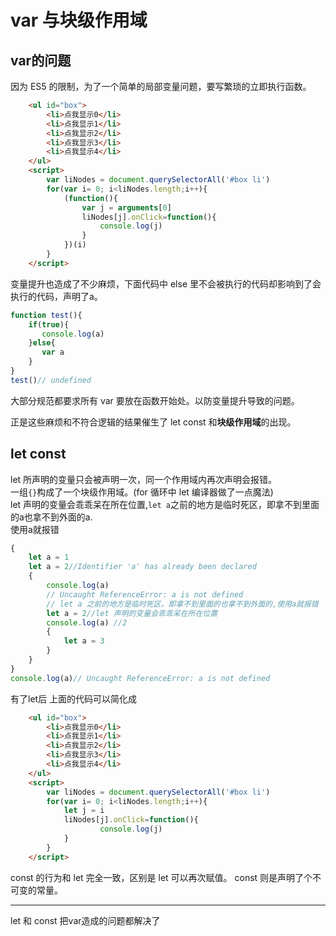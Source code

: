 # var 与块级作用域
## var的问题
因为 ES5 的限制，为了一个简单的局部变量问题，要写繁琐的立即执行函数。

```html
    <ul id="box">
        <li>点我显示0</li>
        <li>点我显示1</li>
        <li>点我显示2</li>
        <li>点我显示3</li>
        <li>点我显示4</li>   
    </ul>
    <script>
        var liNodes = document.querySelectorAll('#box li')
        for(var i= 0; i<liNodes.length;i++){
            (function(){
                var j = arguments[0]
                liNodes[j].onClick=function(){
                    console.log(j)
                }
            })(i)
        }
    </script>
```
变量提升也造成了不少麻烦，下面代码中 else 里不会被执行的代码却影响到了会执行的代码，声明了a。

```js
function test(){
    if(true){
       console.log(a)
    }else{
       var a 
    }
}
test()// undefined
```
大部分规范都要求所有 var 要放在函数开始处。以防变量提升导致的问题。   

正是这些麻烦和不符合逻辑的结果催生了 let const 和**块级作用域**的出现。

## let const
let 所声明的变量只会被声明一次，同一个作用域内再次声明会报错。   
一组`{}`构成了一个块级作用域。(for 循环中 let 编译器做了一点魔法)   
let 声明的变量会乖乖呆在所在位置,`let a`之前的地方是临时死区，即拿不到里面的a也拿不到外面的a.   
使用a就报错
```js
{
    let a = 1
    let a = 2//Identifier 'a' has already been declared
    {
        console.log(a)
        // Uncaught ReferenceError: a is not defined
        // let a 之前的地方是临时死区，即拿不到里面的也拿不到外面的,使用a就报错
        let a = 2//let 声明的变量会乖乖呆在所在位置
        console.log(a) //2
        {
            let a = 3
        }
    }
}
console.log(a)// Uncaught ReferenceError: a is not defined
```

有了let后 上面的代码可以简化成
```html
    <ul id="box">
        <li>点我显示0</li>
        <li>点我显示1</li>
        <li>点我显示2</li>
        <li>点我显示3</li>
        <li>点我显示4</li>   
    </ul>
    <script>
        var liNodes = document.querySelectorAll('#box li')
        for(var i= 0; i<liNodes.length;i++){
            let j = i                
            liNodes[j].onClick=function(){
                    console.log(j)
            }
        }
    </script>
```
const 的行为和 let 完全一致，区别是 let 可以再次赋值。 const 则是声明了个不可变的常量。   


----------------------------
let 和 const 把var造成的问题都解决了